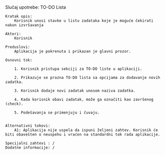 
Slučaj upotrebe: TO-DO Lista

    Kratak opis:
        Korisnik unosi stavke u listu zadataka koje je moguće čekirati nakon izvršavanja

    Akteri: 
        Korisnik

    Preduslovi: 
        Aplikacija je pokrenuta i prikazan je glavni prozor.

    Osnovni tok:
    
        1. Korisnik pristupa sekciji za TO-DO liste u aplikaciji.

        2. Prikazuje se prazna TO-DO lista sa opcijama za dodavanje novih zadatka.

        3. Korisnik dodaje novi zadatak unosom naziva zadatka.

        4. Kada korisnik obavi zadatak, može ga označiti kao završenog (check).

        5. Podešavanja se primenjuju i čuvaju.


    Alternativni tokovi:
        A1: Aplikacija nije uspela da ispuni željeni zahtev. Korisnik će biti obavešten o neuspehu i vraćen na standardni tok rada aplikacije.

    Specijalni zahtevi : /
    Dodatne informacije: /